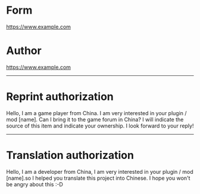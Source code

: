 # Form

https://www.example.com

# Author

https://www.example.com


---


# Reprint authorization

Hello, I am a game player from China. I am very interested in your plugin / mod [name]. Can I bring it to the game forum in China? I will indicate the source of this item and indicate your ownership. I look forward to your reply!


---


# Translation authorization

Hello, I am a developer from China, I am very interested in your plugin / mod [name].so I helped you translate this project into Chinese. I hope you won't be angry about this :-D
